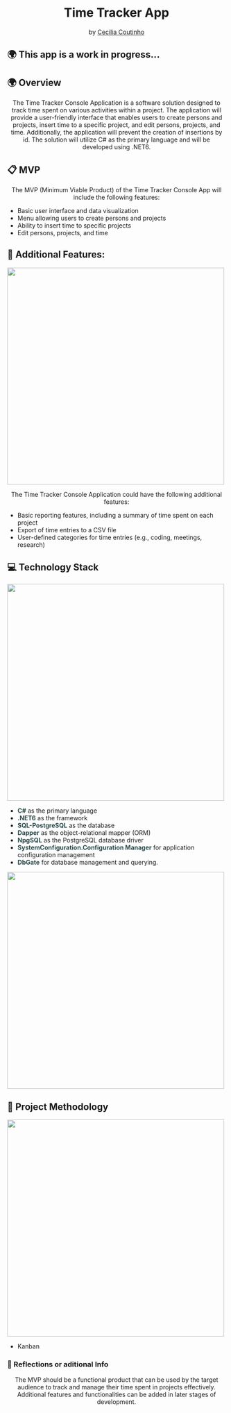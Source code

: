 <h1 align="center">Time Tracker App</h1>

<p align = center>
by <a href="https://github.com/Cecilia-Coutinho">Cecilia Coutinho</a>
</p>

<h2>🌍 This app is a work in progress...</h2>

<h2>🌍 Overview</h2>

<p align = center>
The Time Tracker Console Application is a software solution designed to track time spent on various activities within a project. The application will provide a user-friendly interface that enables users to create persons and projects, insert time to a specific project, and edit persons, projects, and time. Additionally, the application will prevent the creation of insertions by id. The solution will utilize C# as the primary language and will be developed using .NET6.

<h2>📋 MVP</h2>
<p align = center>
The MVP (Minimum Viable Product) of the Time Tracker Console App will include the following features:
</p>
<ul>
<li>Basic user interface and data visualization</li>
<li>Menu allowing users to create persons and projects</li>
<li>Ability to insert time to specific projects</li>
<li>Edit persons, projects, and time</li>
</ul>

<h2>🎯 Additional Features:</h2>
<p ><img align="center" width="500" src="./.github/first_level.svg#gh-dark-mode-only"/></p>
<p align = center>
The Time Tracker Console Application could have the following additional features:
</p>
<ul>
<li>Basic reporting features, including a summary of time spent on each project</li>
<li>Export of time entries to a CSV file</li>
<li>User-defined categories for time entries (e.g., coding, meetings, research)</li>
</ul>

<h2>💻 Technology Stack</h2>
<p ><img align="center" width="500" src="./.github/first_level.svg#gh-dark-mode-only"/></p>
<ul>
<li><span style="color: #2A4849"><b>C#</b></span> as the primary language</li>
<li><span style="color: #2A4849"><b>.NET6</b></span> as the framework</li>
<li><span style="color: #2A4849"><b>SQL-PostgreSQL</b></span> as the database</li>
<li><span style="color: #2A4849"><b>Dapper</b></span> as the object-relational mapper (ORM)</li>
<li><span style="color: #2A4849"><b>NpgSQL</b></span> as the PostgreSQL database driver</li>
<li><span style="color: #2A4849"><b>SystemConfiguration.Configuration Manager</b></span> for application configuration management</li>
<li><span style="color: #2A4849"><b>DbGate</b></span> for database management and querying.</li>
</ul>

<p><img align="center" width="500" src="./.github/second_level.svg#gh-dark-mode-only"/></p>

<h2>📏 Project Methodology</h2>
<p ><img align="center" width="500" src="./.github/first_level.svg#gh-dark-mode-only"/></p>
<ul>
<li>Kanban</li>
</ul>

<h3>📝 Reflections or aditional Info</h3>
<p align = center>
The MVP should be a functional product that can be used by the target audience to track and manage their time spent in projects effectively. Additional features and functionalities can be added in later stages of development.
</p>
